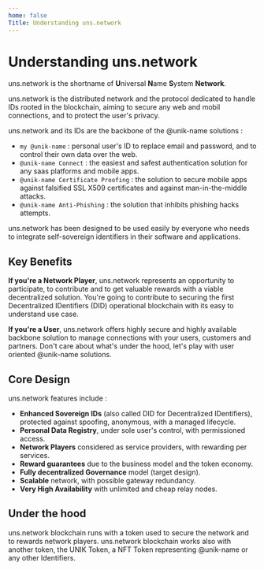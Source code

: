 ```yaml
---
home: false
Title: Understanding uns.network
---
```


# Understanding <uns>uns.network</uns>

<uns>uns.network</uns> is the shortname of **U**niversal **N**ame **S**ystem **Network**.

<uns>uns.network</uns> is the distributed network and the protocol dedicated to handle IDs rooted in the blockchain, aiming to secure any web and mobil connections, and to protect the user's privacy.

<uns>uns.network</uns> and its IDs are the backbone of the @unik-name solutions : 
- `my @unik-name` : personal user's ID to replace email and password, and to control their own data over the web.
- `@unik-name Connect` : the easiest and safest authentication solution for any saas platforms and mobile apps.
- `@unik-name Certificate Proofing` : the solution to secure mobile apps against falsified SSL X509 certificates and against man-in-the-middle attacks.
- `@unik-name Anti-Phishing` : the solution that inhibits phishing hacks attempts.

<uns>uns.network</uns> has been designed to be used easily by everyone who needs to integrate self-sovereign identifiers in their software and applications. 

## Key Benefits

**If you're a Network Player**, <uns>uns.network</uns> represents an opportunity to participate, to contribute and to get valuable rewards with a viable decentralized solution. You're going to contribute to securing the first Decentralized IDentifiers (DID) operational blockchain with its easy to understand use case.

**If you're a User**, <uns>uns.network</uns> offers highly secure and highly available backbone solution to manage connections with your users, customers and partners. Don't care about what's under the hood, let's play with user oriented @unik-name solutions.

## Core Design

<uns>uns.network</uns> features include : 

- **Enhanced Sovereign IDs** (also called DID for Decentralized IDentifiers), protected against spoofing, anonymous, with a managed lifecycle.
- **Personal Data Registry**, under sole user's control, with permissioned access.
- **Network Players** considered as service providers, with rewarding per services.
- **Reward guarantees** due to the business model and the token economy.
- **Fully decentralized Governance** model (target design).
- **Scalable** network, with possible gateway redundancy.
- **Very High Availability** with unlimited and cheap relay nodes.

## Under the hood

<uns>uns.network</uns> blockchain runs with a token used to secure the network and to rewards network players. <uns>uns.network</uns> blockchain works also with another token, the UNIK Token, a NFT Token representing @unik-name or any other Identifiers.

